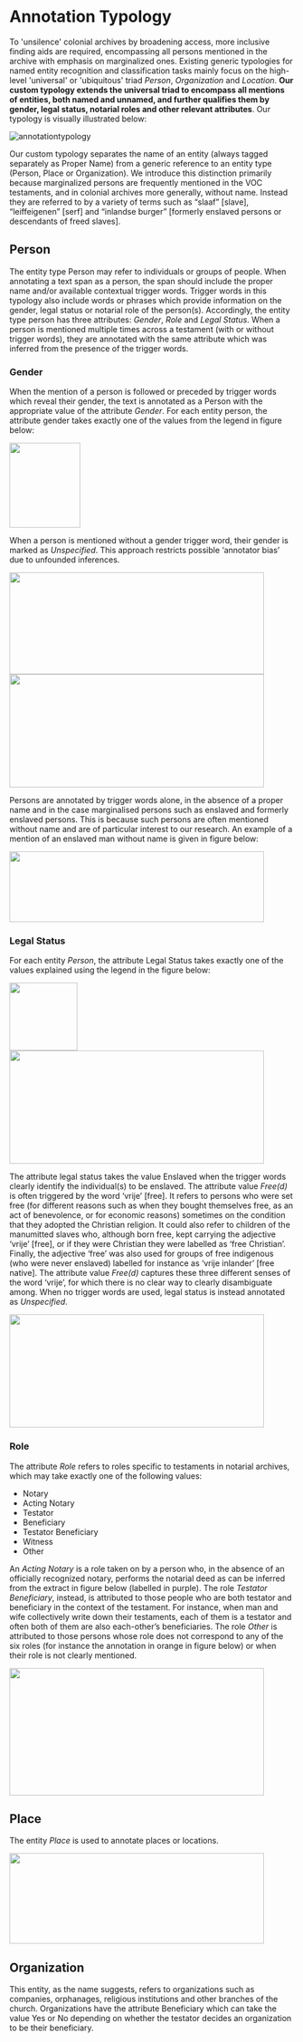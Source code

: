 # Annotation Typology

To 'unsilence' colonial archives by broadening access, more inclusive finding aids are required, encompassing all persons mentioned in the archive with emphasis on marginalized ones. Existing generic typologies for named entity recognition and classification tasks mainly focus on the high-level 'universal' or 'ubiquitous' triad *Person*, *Organization* and *Location*. **Our custom typology extends the
universal triad to encompass all mentions of entities, both named and unnamed, and further qualifies them by gender, legal status, notarial roles and other relevant attributes**. Our typology is visually illustrated below:

![annotationtypology](../images/AnnotationTypology.png)

Our custom typology separates the name of an entity (always tagged separately as Proper Name) from a generic reference to an entity type (Person, Place or Organization). We introduce this distinction primarily because marginalized persons are frequently mentioned in the VOC testaments, and in colonial archives more generally, without name. Instead they are referred to by a variety of terms such as “slaaf” [slave], “leiffeigenen” [serf] and “inlandse burger” [formerly enslaved persons or descendants of freed slaves]. 

## Person

The entity type Person may refer to individuals or groups of people. When annotating a text span as a person, the span should include the proper name and/or available contextual trigger words. Trigger words in this typology also include words or phrases which provide information on the gender, legal status or notarial role of the person(s). Accordingly, the entity type person has three attributes: *Gender*, *Role* and *Legal Status*. When a person is mentioned multiple times across a testament (with or without trigger words), they are annotated with the same attribute which was inferred from the presence of the trigger words.

### Gender 
When the mention of a person is followed or preceded by trigger words which reveal their gender, the text is annotated as a Person with the appropriate value of the attribute *Gender*. For each entity person, the attribute gender takes exactly one of the values from the legend in figure below:

<img src="https://github.com/budh333/UnSilence_VOC/blob/main/images/Gender_Legend.png" width="125" height="150">

When a person is mentioned without a gender trigger word, their gender is marked as *Unspecified*. This approach restricts possible ‘annotator bias’ due to unfounded inferences.

<img src="https://github.com/budh333/UnSilence_VOC/blob/main/images/GenderNames.png" width="450" height="180">

<!--![genderlegend](../images/Gender_Legend.png)-->

<img src="https://github.com/budh333/UnSilence_VOC/blob/main/images/GenderGroup.png" width="450" height="200">

Persons are annotated by trigger words alone, in the absence of a proper name and in the case marginalised persons such as enslaved and formerly enslaved persons. This is because such persons are often mentioned without name and are of particular interest to our research. An example of a mention of an enslaved man without name is given in figure below:

<img src="https://github.com/budh333/UnSilence_VOC/blob/main/images/GenderNoName.png" width="450" height="125">

### Legal Status

For each entity *Person*, the attribute Legal Status takes exactly one of the values explained using the legend in the figure below:

<img src="https://github.com/budh333/UnSilence_VOC/blob/main/images/LegalStatus.png" width="120" height="120">

<img src="https://github.com/budh333/UnSilence_VOC/blob/main/images/EnslavementLS.png" width="450" height="200">

The attribute legal status takes the value Enslaved when the trigger words clearly identify the individual(s) to be enslaved. The attribute value *Free(d)* is often triggered by the word ‘vrije’ [free]. It refers to persons who were set free (for different reasons such as when they bought themselves free, as an act of benevolence, or for economic reasons) sometimes on the condition that they adopted the Christian religion. It could also refer to children of the manumitted slaves who, although born free, kept carrying the adjective ‘vrije’ [free], or if they were Christian they were labelled as ‘free Christian’. Finally, the adjective ‘free’ was also used for groups of free indigenous (who were never enslaved) labelled for instance as ‘vrije inlander’ [free native]. The attribute value *Free(d)* captures these three different senses of the word ‘vrije’, for which there is no clear way to clearly disambiguate among. When no trigger words are used, legal status is instead annotated as *Unspecified*.

<img src="https://github.com/budh333/UnSilence_VOC/blob/main/images/LegalStatuses.png" width="450" height="200">

### Role

The attribute *Role* refers to roles specific to testaments in notarial archives, which may take exactly one of the following values:
* Notary
* Acting Notary
* Testator
* Beneficiary
* Testator Beneficiary
* Witness
* Other

An *Acting Notary* is a role taken on by a person who, in the absence of an officially recognized notary, performs the notarial deed as can be inferred from the extract in figure below (labelled in purple). The role *Testator Beneficiary*, instead, is attributed to those people who are both testator and beneficiary in the context of the testament. For instance, when man and wife collectively write down their testaments, each of them is a testator and often both of them are also each-other’s beneficiaries. The role *Other* is attributed to those persons whose role does not correspond to any of the six roles (for instance the annotation in orange in figure below) or when their role is not clearly mentioned.

<img src="https://github.com/budh333/UnSilence_VOC/blob/main/images/ActingNotary.png" width="450" height="225">

## Place 

The entity *Place* is used to annotate places or locations.

<img src="https://github.com/budh333/UnSilence_VOC/blob/main/images/Places.png" width="450" height="160">

## Organization

This entity, as the name suggests, refers to organizations such as companies, orphanages, religious institutions and other branches of the church. Organizations have the attribute Beneficiary which can take the value Yes or No depending on whether the testator decides an organization to be their beneficiary. 
